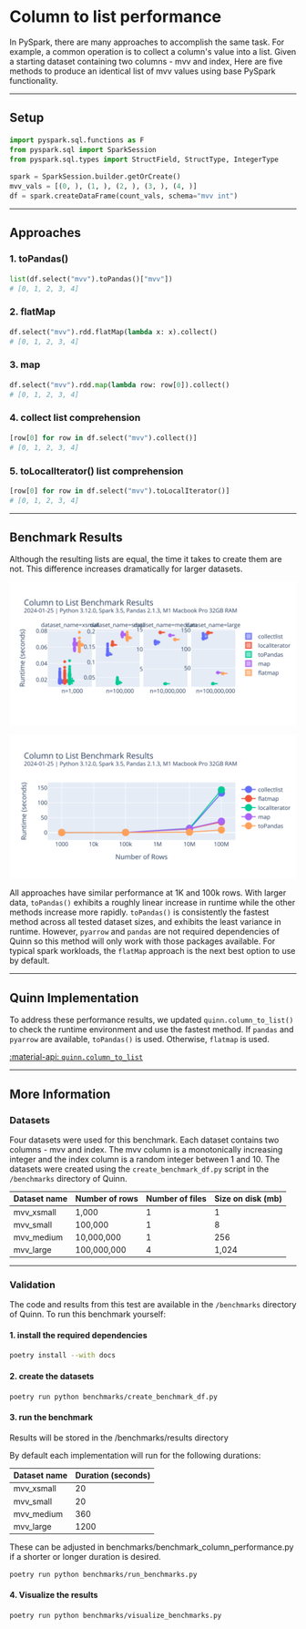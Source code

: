 # Column to list performance

In PySpark, there are many approaches to accomplish the same task. For example, a common operation is to collect a column's value into a list. Given a starting dataset containing two columns - mvv and index, Here are five methods to produce an identical list of mvv values using base PySpark functionality.

---

## Setup

```python
import pyspark.sql.functions as F
from pyspark.sql import SparkSession
from pyspark.sql.types import StructField, StructType, IntegerType
```

```python
spark = SparkSession.builder.getOrCreate()
mvv_vals = [(0, ), (1, ), (2, ), (3, ), (4, )]
df = spark.createDataFrame(count_vals, schema="mvv int")
```

---

## Approaches

### 1. toPandas()

```python
list(df.select("mvv").toPandas()["mvv"])
# [0, 1, 2, 3, 4]
```

### 2. flatMap

```python
df.select("mvv").rdd.flatMap(lambda x: x).collect()
# [0, 1, 2, 3, 4]
```

### 3. map

```python
df.select("mvv").rdd.map(lambda row: row[0]).collect()
# [0, 1, 2, 3, 4]
```

### 4. collect list comprehension

```python
[row[0] for row in df.select("mvv").collect()]
# [0, 1, 2, 3, 4]
```

### 5. toLocalIterator() list comprehension

```python
[row[0] for row in df.select("mvv").toLocalIterator()]
# [0, 1, 2, 3, 4]
```

---

## Benchmark Results

Although the resulting lists are equal, the time it takes to create them are not. This difference increases dramatically for larger datasets.

![box plot](../images/column_to_list_boxplot.svg)

![line plot](../images/column_to_list_line_plot.svg)

All approaches have similar performance at 1K and 100k rows. With larger data, `toPandas()` exhibits a roughly linear increase in runtime while the other methods increase more rapidly. `toPandas()` is consistently the fastest method across all tested dataset sizes, and exhibits the least variance in runtime. However, `pyarrow` and `pandas` are not required dependencies of Quinn so this method will only work with those packages available. For typical spark workloads, the `flatMap` approach is the next best option to use by default.

---

## Quinn Implementation

To address these performance results, we updated `quinn.column_to_list()` to check the runtime environment and use the fastest method. If `pandas` and `pyarrow` are available, `toPandas()` is used. Otherwise, `flatmap` is used.

[:material-api: `quinn.column_to_list`](https://mrpowers.github.io/quinn/reference/quinn/dataframe_helpers)

---

## More Information

### Datasets

Four datasets were used for this benchmark. Each dataset contains two columns - mvv and index. The mvv column is a monotonically increasing integer and the index column is a random integer between 1 and 10. The datasets were created using the `create_benchmark_df.py` script in the `/benchmarks` directory of Quinn.

| Dataset name | Number of rows | Number of files | Size on disk (mb) |
| ------------ | -------------- | --------------- | ----------------- |
| mvv_xsmall   | 1,000          | 1               | 1                 |
| mvv_small    | 100,000        | 1               | 8                 |
| mvv_medium   | 10,000,000     | 1               | 256               |
| mvv_large    | 100,000,000    | 4               | 1,024             |

---

### Validation

The code and results from this test are available in the `/benchmarks` directory of Quinn. To run this benchmark yourself:

#### 1. install the required dependencies

```bash
poetry install --with docs
```

#### 2. create the datasets

```bash
poetry run python benchmarks/create_benchmark_df.py
```

#### 3. run the benchmark

Results will be stored in the /benchmarks/results directory

By default each implementation will run for the following durations:

| Dataset name | Duration (seconds) |
| ------------ | ------------------ |
| mvv_xsmall   | 20                 |
| mvv_small    | 20                 |
| mvv_medium   | 360                |
| mvv_large    | 1200               |

These can be adjusted in benchmarks/benchmark_column_performance.py if a shorter or longer duration is desired.

```bash
poetry run python benchmarks/run_benchmarks.py
```

#### 4. Visualize the results

```bash
poetry run python benchmarks/visualize_benchmarks.py
```
